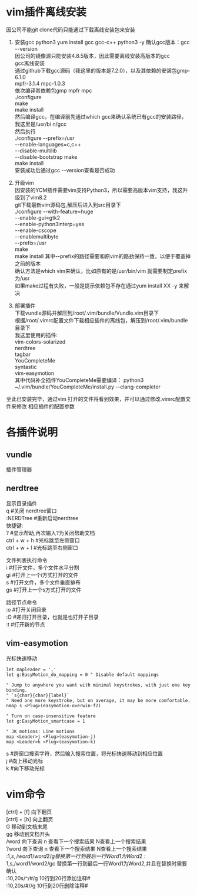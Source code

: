# vim插件离线安装
因公司不能git clone代码只能通过下载离线安装包来安装  

1. 安装gcc python3
yum install gcc gcc-c++ python3 -y
确认gcc版本：gcc --version  
因公司的镜像源只能安装4.8.5版本，因此需要离线安装高版本的gcc  
gcc离线安装  
通过github下载gcc源码（我这里的版本是7.2.0），以及其依赖的安装包gmp-6.1.0  
mpfr-3.1.4 mpc-1.0.3  
依次编译其依赖包gmp mpfr mpc  
./configure  
make  
make install  
然后编译gcc，在编译前先通过which gcc来确认系统已有gcc的安装路径，我这里是/usr/bi
n/gcc  
然后执行  
./configure --prefix=/usr \
            --enable-languages=c,c++ \
            --disable-multilib       \
            --disable-bootstrap
make  
make install  
安装成功后通过gcc --version查看是否成功  

2. 升级vim  
因安装的YCM插件需要vim支持Python3，所以需要高版本vim支持，我这升级到了vim8.2  
git下载最新vim源码包,解压后进入到src目录下  
./configure --with-feature=huge \
            --enable-gui=gtk2  \
            --enable-python3interp=yes \
            --enable-cscope \
            --enablemultibyte \
            --prefix=/usr  
make  
make install
其中--prefix的路径需要和原vim的路劲保持一致，以便于覆盖掉之前的版本  
确认方法是which vim来确认，比如原有的是/usr/bin/vim 就需要制定prefix为/usr  
如果make过程有失败，一般是提示依赖包不存在通过yum install XX -y 来解决  

3. 部署插件  
下载vundle源码并解压到/root/.vim/bundle/Vundle.vim目录下  
根据/root/.vimrc配置文件下载相应插件的离线包，解压到/root/.vim/bundle目录下  
我这里使用的插件:  
vim-colors-solarized  
nerdtree  
tagbar  
YouCompleteMe  
syntastic  
vim-easymotion  
其中代码补全插件YouCompleteMe需要编译：
python3 ~/.vim/bundle/YouCompleteMe/install.py --clang-completer  

至此已安装完毕，通过vim 打开的文件将看到效果，并可以通过修改.vimrc配置文件来修改
相应插件的配置参数  

# 各插件说明
## vundle  
插件管理器 

## nerdtree 
显示目录插件  
q #关闭 nerdtree窗口  
:NERDTree #重新启动nerdtree  
快捷键:  
? #显示帮助,再次输入?为关闭帮助文档  
ctrl + w + h #光标跳至左侧窗口  
ctrl + w + l #光标跳至右侧窗口  

文件列表执行命令  
i #打开文件，多个文件水平分割  
gi #打开上一个i方式打开的文件  
s #打开文件，多个文件垂直排布  
gs #打开上一个s方式打开的文件  

路径节点命令  
:o #打开关闭目录  
:O #递归打开目录，也就是也打开子目录  
:t #打开新的节点  

## vim-easymotion
光标快速移动  
```vimrnc
let mapleader = ','
let g:EasyMotion_do_mapping = 0 " Disable default mappings

" Jump to anywhere you want with minimal keystrokes, with just one key binding.
" `s{char}{char}{label}`
" Need one more keystroke, but on average, it may be more comfortable.
nmap s <Plug>(easymotion-overwin-f2)

" Turn on case-insensitive feature
let g:EasyMotion_smartcase = 1

" JK motions: Line motions
map <Leader>j <Plug>(easymotion-j)
map <Leader>k <Plug>(easymotion-k)
```
s #跨窗口搜索字符，然后输入搜索位置，将光标快速移动到相应位置  
<leader>j #向上移动光标  
<leader>k #向下移动光标  

# vim命令  
[ctrl] + [f] 向下翻页  
[ctrl] + [b] 向上翻页  
G 移动到文档末尾  
gg 移动到文档开头  
/word 向下查询 n 查看下一个搜索结果 N查看上一个搜索结果  
?word 向下查询 n 查看下一个搜索结果 N查看上一个搜索结果  
:1,$s,/word1/word2/g 替换第一行到最后一行Word1为Word2  
:1,$s,/word1/word2/gc 替换第一行到最后一行Word1为Word2,并且在替换时需要确认  
:10,20s/^/#/g 10行到20行添加注释#  
:10,20s/#//g 10行到20行删除注释#  



